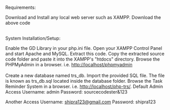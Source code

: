 Requirements:

Download and Install any local web server such as XAMPP.
Download the above code<br> <br>

System Installation/Setup:

Enable the GD Library in your php.ini file.
Open your XAMPP Control Panel and start Apache and MySQL.
Extract this code.
Copy the extracted source code folder and paste it into the XAMPP's "htdocs" directory.
Browse the PHPMyAdmin in a browser. i.e. <http://localhost/phpmyadmin>
<br>
<br>
Create a new database named trs_db.
Import the provided SQL file. The file is known as trs_db.sql located inside the database folder.
Browse the Task Reminder System in a browser. i.e. <http://localhost/php-trs/>.
Default Admin Access
Username: admin
Password: sourcecodester&123

Another Access
Username: shipra123@gmail.com
Password: shipra123
